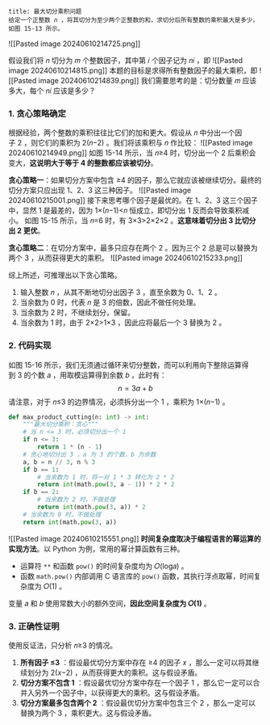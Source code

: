 ```ad-question
title: 最大切分乘积问题
给定一个正整数 𝑛 ，将其切分为至少两个正整数的和，求切分后所有整数的乘积最大是多少，如图 15-13 所示。

```
![[Pasted image 20240610214725.png]]

假设我们将 𝑛 切分为 𝑚 个整数因子，其中第 𝑖 个因子记为 𝑛𝑖 ，即
![[Pasted image 20240610214815.png]]
本题的目标是求得所有整数因子的最大乘积，即
![[Pasted image 20240610214839.png]]
我们需要思考的是：切分数量 𝑚 应该多大，每个 𝑛𝑖 应该是多少？

### 1. 贪心策略确定
根据经验，两个整数的乘积往往比它们的加和更大。假设从 𝑛 中分出一个因子 2 ，则它们的乘积为 2(𝑛−2) 。我们将该乘积与 𝑛 作比较：
![[Pasted image 20240610214949.png]]
如图 15-14 所示，当 𝑛≥4 时，切分出一个 2 后乘积会变大，**这说明大于等于 4 的整数都应该被切分**。

**贪心策略一**：如果切分方案中包含 ≥4 的因子，那么它就应该被继续切分。最终的切分方案只应出现 1、2、3 这三种因子。
![[Pasted image 20240610215001.png]]
接下来思考哪个因子是最优的。在 1、2、3 这三个因子中，显然 1 是最差的，因为 1×(𝑛−1)<𝑛 恒成立，即切分出 1 反而会导致乘积减小。
如图 15-15 所示，当 𝑛=6 时，有 3×3>2×2×2 。**这意味着切分出 3 比切分出 2 更优**。

**贪心策略二**：在切分方案中，最多只应存在两个 2 。因为三个 2 总是可以替换为两个 3 ，从而获得更大的乘积。
![[Pasted image 20240610215233.png]]

综上所述，可推理出以下贪心策略。
1. 输入整数 𝑛 ，从其不断地切分出因子 3 ，直至余数为 0、1、2 。
2. 当余数为 0 时，代表 𝑛 是 3 的倍数，因此不做任何处理。
3. 当余数为 2 时，不继续划分，保留。
4. 当余数为 1 时，由于 2×2>1×3 ，因此应将最后一个 3 替换为 2 。

### 2. 代码实现
如图 15-16 所示，我们无须通过循环来切分整数，而可以利用向下整除运算得到 3 的个数 𝑎 ，用取模运算得到余数 𝑏 ，此时有：
$$ n = 3a +b $$
请注意，对于 𝑛≤3 的边界情况，必须拆分出一个 1 ，乘积为 1×(𝑛−1) 。
```python
def max_product_cutting(n: int) -> int:
	"""最大切分乘积：贪心"""
	# 当 n <= 3 时，必须切分出一个 1
	if n <= 3:
	    return 1 * (n - 1)
	# 贪心地切分出 3 ，a 为 3 的个数，b 为余数
	a, b = n // 3, n % 3
	if b == 1:
	    # 当余数为 1 时，将一对 1 * 3 转化为 2 * 2
	    return int(math.pow(3, a - 1)) * 2 * 2
	if b == 2:
	    # 当余数为 2 时，不做处理
	    return int(math.pow(3, a)) * 2
	# 当余数为 0 时，不做处理
	return int(math.pow(3, a))
```
![[Pasted image 20240610215551.png]]
**时间复杂度取决于编程语言的幂运算的实现方法**。以 Python 为例，常用的幂计算函数有三种。
- 运算符 `**` 和函数 `pow()` 的时间复杂度均为 𝑂(log⁡⁡𝑎) 。
- 函数 `math.pow()` 内部调用 C 语言库的 `pow()` 函数，其执行浮点取幂，时间复杂度为 𝑂(1) 。

变量 𝑎 和 𝑏 使用常数大小的额外空间，**因此空间复杂度为 𝑂(1)** 。

### 3. 正确性证明
使用反证法，只分析 𝑛≥3 的情况。
1. **所有因子 ≤3** ：假设最优切分方案中存在 ≥4 的因子 𝑥 ，那么一定可以将其继续划分为 2(𝑥−2) ，从而获得更大的乘积。这与假设矛盾。
2. **切分方案不包含 1** ：假设最优切分方案中存在一个因子 1 ，那么它一定可以合并入另外一个因子中，以获得更大的乘积。这与假设矛盾。
3. **切分方案最多包含两个 2** ：假设最优切分方案中包含三个 2 ，那么一定可以替换为两个 3 ，乘积更大。这与假设矛盾。